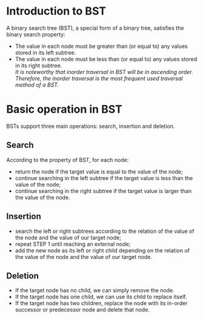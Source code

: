 # Introduction to BST
A binary search tree (BST), a special form of a binary tree, satisfies the binary search property:
- The value in each node must be greater than (or equal to) any values stored in its left subtree.
- The value in each node must be less than (or equal to) any values stored in its right subtree.<br>
*It is noteworthy that inorder traversal in BST will be in ascending order. Therefore, the inorder traversal is the most frequent used traversal method of a BST.*
# Basic operation in BST
BSTs support three main operations: search, insertion and deletion. 
## Search
According to the property of BST, for each node:
- return the node if the target value is equal to the value of the node;
- continue searching in the left subtree if the target value is less than the value of the node;
- continue searching in the right subtree if the target value is larger than the value of the node.
## Insertion
- search the left or right subtrees according to the relation of the value of the node and the value of our target node;
- repeat STEP 1 until reaching an external node;
- add the new node as its left or right child depending on the relation of the value of the node and the value of our target node.
## Deletion
- If the target node has no child, we can simply remove the node.
- If the target node has one child, we can use its child to replace itself.
- If the target node has two children, replace the node with its in-order successor or predecessor node and delete that node.
